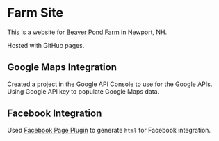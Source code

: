# Farm Site

This is a website for [Beaver Pond Farm](http://andrewboutin.com/farm-site/) in Newport, NH.

Hosted with GitHub pages.

## Google Maps Integration

Created a project in the Google API Console to use for the Google APIs. Using Google API key to populate Google Maps data.

## Facebook Integration

Used [Facebook Page Plugin](https://developers.facebook.com/docs/plugins/page-plugin/) to generate `html` for Facebook integration.